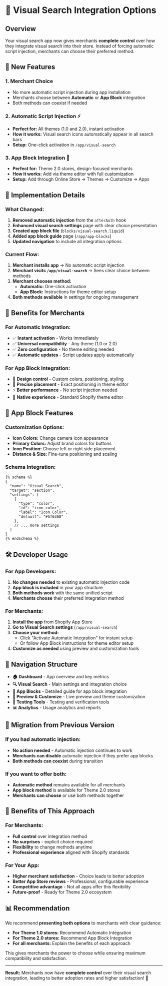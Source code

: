 # 🎯 Visual Search Integration Options

## Overview
Your visual search app now gives merchants **complete control** over how they integrate visual search into their store. Instead of forcing automatic script injection, merchants can choose their preferred method.

## 🎉 New Features

### 1. **Merchant Choice** 
- No more automatic script injection during app installation
- Merchants choose between **Automatic** or **App Block** integration
- Both methods can coexist if needed

### 2. **Automatic Script Injection** ⚡
- **Perfect for:** All themes (1.0 and 2.0), instant activation
- **How it works:** Visual search icons automatically appear in all search bars
- **Setup:** One-click activation in `/app/visual-search`

### 3. **App Block Integration** 🎨
- **Perfect for:** Theme 2.0 stores, design-focused merchants
- **How it works:** Add via theme editor with full customization
- **Setup:** Add through Online Store → Themes → Customize → Apps

## 🔧 Implementation Details

### What Changed:
1. **Removed automatic injection** from the `afterAuth` hook
2. **Enhanced visual search settings** page with clear choice presentation
3. **Created app block file** (`blocks/visual-search.liquid`) 
4. **Added app block guide** page (`/app/app-blocks`)
5. **Updated navigation** to include all integration options

### Current Flow:
1. **Merchant installs app** → No automatic script injection
2. **Merchant visits `/app/visual-search`** → Sees clear choice between methods
3. **Merchant chooses method:**
   - **Automatic:** One-click activation
   - **App Block:** Instructions for theme editor setup
4. **Both methods available** in settings for ongoing management

## 🎯 Benefits for Merchants

### For Automatic Integration:
- ✅ **Instant activation** - Works immediately
- ✅ **Universal compatibility** - Any theme (1.0 or 2.0)
- ✅ **Zero configuration** - No theme editing needed
- ✅ **Automatic updates** - Script updates apply automatically

### For App Block Integration:
- 🎨 **Design control** - Custom colors, positioning, styling
- 🎯 **Precise placement** - Exact positioning in theme editor
- ⚡ **Better performance** - No script injection needed
- 🔧 **Native experience** - Standard Shopify theme editor

## 📱 App Block Features

### Customization Options:
- **Icon Colors:** Change camera icon appearance
- **Primary Colors:** Adjust brand colors for buttons
- **Icon Position:** Choose left or right side placement
- **Distance & Size:** Fine-tune positioning and scaling

### Schema Integration:
```liquid
{% schema %}
{
  "name": "Visual Search",
  "target": "section",
  "settings": [
    {
      "type": "color",
      "id": "icon_color",
      "label": "Icon Color",
      "default": "#5f6368"
    },
    // ... more settings
  ]
}
{% endschema %}
```

## 🛠️ Developer Usage

### For App Developers:
1. **No changes needed** to existing automatic injection code
2. **App block is included** in your app structure
3. **Both methods work** with the same unified script
4. **Merchants choose** their preferred integration method

### For Merchants:
1. **Install the app** from Shopify App Store
2. **Go to Visual Search settings** (`/app/visual-search`)
3. **Choose your method:**
   - Click "Activate Automatic Integration" for instant setup
   - Or follow App Block instructions for theme editor setup
4. **Customize as needed** using preview and customization tools

## 🎨 Navigation Structure

- **🏠 Dashboard** - App overview and key metrics
- **🔍 Visual Search** - Main settings and integration choice
- **🎯 App Blocks** - Detailed guide for app block integration
- **🎨 Preview & Customize** - Live preview and theme customization
- **🧪 Testing Tools** - Testing and verification tools
- **📊 Analytics** - Usage analytics and reports

## 🔄 Migration from Previous Version

### If you had automatic injection:
- **No action needed** - Automatic injection continues to work
- **Merchants can disable** automatic injection if they prefer app blocks
- **Both methods can coexist** during transition

### If you want to offer both:
- **Automatic method** remains available for all merchants
- **App block method** is available for Theme 2.0 stores
- **Merchants can choose** or use both methods together

## 🚀 Benefits of This Approach

### For Merchants:
- **Full control** over integration method
- **No surprises** - explicit choice required
- **Flexibility** to change methods anytime
- **Professional experience** aligned with Shopify standards

### For Your App:
- **Higher merchant satisfaction** - Choice leads to better adoption
- **Better App Store reviews** - Professional, configurable experience
- **Competitive advantage** - Not all apps offer this flexibility
- **Future-proof** - Ready for Theme 2.0 ecosystem

## 📊 Recommendation

We recommend **presenting both options** to merchants with clear guidance:

- **For Theme 1.0 stores:** Recommend Automatic Integration
- **For Theme 2.0 stores:** Recommend App Block Integration
- **For all merchants:** Explain the benefits of each approach

This gives merchants the power to choose while ensuring maximum compatibility and satisfaction.

---

**Result:** Merchants now have **complete control** over their visual search integration, leading to better adoption rates and higher satisfaction! 🎉
